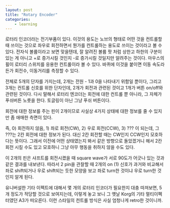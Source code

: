 ```yaml
---
layout: post
title: "Rotary Encoder"
categories:
    - learning
---
```


로터리 인코더라는 전기부품이 있다. 이것의 용도는 노브의 형태로 어떤 것을 컨트롤할 때 쓰이는 것으로 좌우로 회전하면서 뭔가를 컨트롤하는 용도로 쓰이는 것이라고 볼 수 있다. 전자식 볼륨이라고 보면 맞을텐데, 잘 알려진 볼륨 팟 처럼 상한고 하한의 구분이 있는 게 아니고 +로 증가시킬 것인지 -로 증가시킬 것일지만 알려주는 것이다. 마우스의 휠이 로터리 스위치를 응용한 컨트롤이라 볼 수 있다. 바퀴에 이것을 붙이면 이동 속도라든가 회전수, 이동거리를 측정할 수 있다.

전체로 5개의 단자를 가지는데, 2개는 전원 - 1과 0을 나타내기 위함일 뿐이다, 그리고 3개는 컨트롤 신호를 위한 단자인데, 2개가 회전과 관련된 것이고 1개가 버튼 on/off와 관련된 것이다. 다시 말해서 로터리 엔코더는 회전에 대한 컨트롤 뿐 아니라, 그 자체가 푸쉬버튼 노릇을 한다. 토글링이 아닌 그냥 푸쉬 버튼이다. 

회전에 대한 정보를 주는 핀이 2개이므로 사실상 4가지 상태에 대한 정보를 줄 수 있지만 좀 애매한 측면이 있다.

즉, 0) 회전하지 않음, 1) 좌로 회전(CW), 2) 우로 회전(CCW), 3) ??? 이 되는데, 그 ???는 2칸 회전에 대한 정보가 된다. 대신 2칸 회전할 때는 CW인지 CCW인지 모호하다는 뜻이다. 그래서 이전에 어떤 상태였는지 봐서 같은 방향으로 돌았겠거니 해서 2칸 회전 시킬 수도 있고 모호하니 그냥 아무 행동을 취하지 않을 수도 있다.

이 2개의 핀은 샤프트를 회전시켰을 때 square wave가 서로 90도가 어긋나 있는 것과 같은 결과를 내보낸다. 따라서 2 pin을 관찰할 때 2개의 on (1) 신호가 과거와 비교해서 좌로 shift되거나 우로 shift되는 듯한 모양을 보고 좌로 turn한 것이냐 우로 turn한 것인지 알게 된다. 

유니버설한 기타 이펙트에 대해서 몇 개의 로터리 인코더가 필요한지 대충 따져보면, 5개 정도가 적당할 것으로 보여지는데, 이렇게 놓고 보니 그 옛날 Korg의 기타 멀티이펙터였던 A3가 떠오른다. 이런 스타일의 컨트롤 방식은 사실 엄청나게 retro한 것이니까. 

